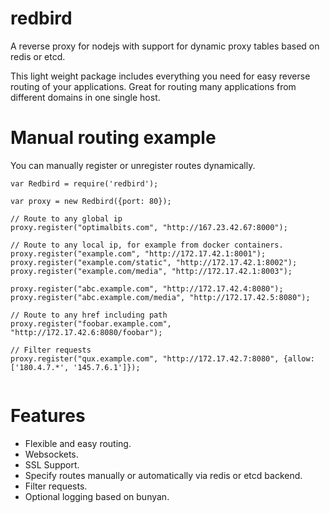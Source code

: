 redbird
=======

A reverse proxy for nodejs with support for dynamic proxy tables based on redis or etcd.

This light weight package includes everything you need for easy reverse routing of your applications.
Great for routing many applications from different domains in one single host.

Manual routing example
======================

You can manually register or unregister routes dynamically.

```
var Redbird = require('redbird');

var proxy = new Redbird({port: 80});

// Route to any global ip
proxy.register("optimalbits.com", "http://167.23.42.67:8000");

// Route to any local ip, for example from docker containers.
proxy.register("example.com", "http://172.17.42.1:8001");
proxy.register("example.com/static", "http://172.17.42.1:8002");
proxy.register("example.com/media", "http://172.17.42.1:8003");

proxy.register("abc.example.com", "http://172.17.42.4:8080");
proxy.register("abc.example.com/media", "http://172.17.42.5:8080");

// Route to any href including path
proxy.register("foobar.example.com", "http://172.17.42.6:8080/foobar");

// Filter requests
proxy.register("qux.example.com", "http://172.17.42.7:8080", {allow: ['180.4.7.*', '145.7.6.1']});


````

Features
========

- Flexible and easy routing.
- Websockets.
- SSL Support.
- Specify routes manually or automatically via redis or etcd backend.
- Filter requests.
- Optional logging based on bunyan.



